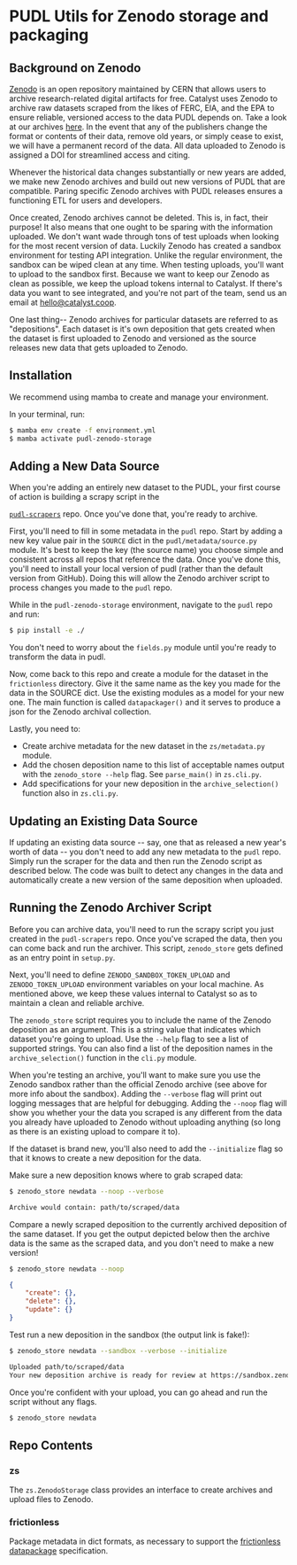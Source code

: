 # PUDL Utils for Zenodo storage and packaging

## Background on Zenodo

[Zenodo](https://zenodo.org/) is an open repository maintained by CERN that allows users
to archive research-related digital artifacts for free. Catalyst uses Zenodo to archive
raw datasets scraped from the likes of FERC, EIA, and the EPA to ensure reliable,
versioned access to the data PUDL depends on. Take a look at our archives
[here](https://zenodo.org/communities/catalyst-cooperative/?page=1&size=20). In the
event that any of the publishers change the format or contents of their data, remove old
years, or simply cease to exist, we will have a permanent record of the data. All data
uploaded to Zenodo is assigned a DOI for streamlined access and citing.

Whenever the historical data changes substantially or new years are added, we make new
Zenodo archives and build out new versions of PUDL that are compatible. Paring specific
Zenodo archives with PUDL releases ensures a functioning ETL for users and developers.

Once created, Zenodo archives cannot be deleted. This is, in fact, their purpose! It
also means that one ought to be sparing with the information uploaded. We don't want
wade through tons of test uploads when looking for the most recent version of data.
Luckily Zenodo has created a sandbox environment for testing API integration. Unlike the
regular environment, the sandbox can be wiped clean at any time. When testing uploads,
you'll want to upload to the sandbox first. Because we want to keep our Zenodo as clean
as possible, we keep the upload tokens internal to Catalyst. If there's data you want to
see integrated, and you're not part of the team, send us an email at
hello@catalyst.coop.

One last thing-- Zenodo archives for particular datasets are referred to as
"depositions". Each dataset is it's own deposition that gets created when the dataset is
first uploaded to Zenodo and versioned as the source releases new data that gets
uploaded to Zenodo.

## Installation

We recommend using mamba to create and manage your environment.

In your terminal, run:

```bash
$ mamba env create -f environment.yml
$ mamba activate pudl-zenodo-storage
```

## Adding a New Data Source

When you're adding an entirely new dataset to the PUDL, your first course of action is
building a scrapy script in the

[`pudl-scrapers`](https://github.com/catalyst-cooperative/pudl-scrapers) repo. Once
you've done that, you're ready to archive.

First, you'll need to fill in some metadata in the `pudl` repo. Start by adding a new
key value pair in the `SOURCE` dict in the `pudl/metadata/source.py` module. It's best
to keep the key (the source name) you choose simple and consistent across all repos that
reference the data. Once you've done this, you'll need to install your local version of
pudl (rather than the default version from GitHub). Doing this will allow the Zenodo
archiver script to process changes you made to the `pudl` repo.

While in the `pudl-zenodo-storage` environment, navigate to the `pudl` repo and run:

```bash
$ pip install -e ./
```

You don't need to worry about the `fields.py` module until you're ready to transform the
data in pudl.

Now, come back to this repo and create a module for the dataset in the `frictionless`
directory. Give it the same name as the key you made for the data in the SOURCE dict.
Use the existing modules as a model for your new one. The main function is called
`datapackager()` and it serves to produce a json for the Zenodo archival collection.

Lastly, you need to:

* Create archive metadata for the new dataset in the `zs/metadata.py` module.
* Add the chosen deposition name to this list of acceptable names output with the
  `zenodo_store --help` flag. See `parse_main()` in `zs.cli.py`.
* Add specifications for your new deposition in the `archive_selection()` function also
  in `zs.cli.py`.

## Updating an Existing Data Source

If updating an existing data source -- say, one that as released a new year's worth of
data -- you don't need to add any new metadata to the `pudl` repo. Simply run the scraper
for the data and then run the Zenodo script as described below. The code was built to
detect any changes in the data and automatically create a new version of the same
deposition when uploaded.

## Running the Zenodo Archiver Script

Before you can archive data, you'll need to run the scrapy script you just created in
the `pudl-scrapers` repo. Once you've scraped the data, then you can come back and run
the archiver. This script, `zenodo_store` gets defined as an entry point in `setup.py`.

Next, you'll need to define `ZENODO_SANDBOX_TOKEN_UPLOAD` and `ZENODO_TOKEN_UPLOAD`
environment variables on your local machine. As mentioned above, we keep these values
internal to Catalyst so as to maintain a clean and reliable archive.

The `zenodo_store` script requires you to include the name of the Zenodo deposition as
an argument. This is a string value that indicates which dataset you're going to upload.
Use the `--help` flag to see a list of supported strings. You can also find a list of
the deposition names in the `archive_selection()` function in the `cli.py` module.

When you're testing an archive, you'll want to make sure you use the Zenodo sandbox
rather than the official Zenodo archive (see above for more info about the sandbox).
Adding the `--verbose` flag will print out logging messages that are helpful for
debugging. Adding the `--noop` flag will show you whether your the data you scraped is
any different from the data you already have uploaded to Zenodo without uploading
anything (so long as there is an existing upload to compare it to).

If the dataset is brand new, you'll also need to add the `--initialize` flag so that it
knows to create a new deposition for the data.

Make sure a new deposition knows where to grab scraped data:

```bash
$ zenodo_store newdata --noop --verbose
```

```txt
Archive would contain: path/to/scraped/data
```

Compare a newly scraped deposition to the currently archived deposition of the same
dataset. If you get the output depicted below then the archive data is the same as the
scraped data, and you don't need to make a new version!

```bash
$ zenodo_store newdata --noop
```

```json
{
    "create": {},
    "delete": {},
    "update": {}
}
```

Test run a new deposition in the sandbox (the output link is fake!):

```bash
$ zenodo_store newdata --sandbox --verbose --initialize
```

```txt
Uploaded path/to/scraped/data
Your new deposition archive is ready for review at https://sandbox.zenodo.org/deposit/number
```

Once you're confident with your upload, you can go ahead and run the script without any
flags.

```bash
$ zenodo_store newdata
```

## Repo Contents

### zs

The `zs.ZenodoStorage` class provides an interface to create archives and upload
files to Zenodo.

### frictionless

Package metadata in dict formats, as necessary to support the
[frictionless datapackage](https://frictionlessdata.io/docs/using-data-packages-in-python/)
specification.
